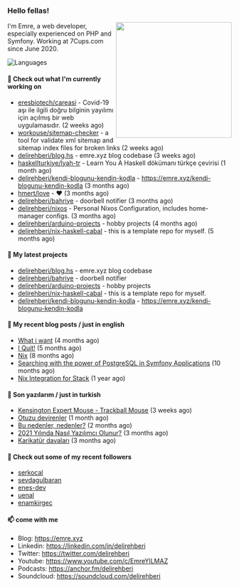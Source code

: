 <h3>Hello fellas!</h3>
 

<img align="right" src="https://media.giphy.com/media/ZE6HYckyroMWwSp11C/giphy-downsized.gif" width="260">

I'm Emre, a web developer, especially experienced on PHP and Symfony. Working at 7Cups.com since June 2020. 

![Languages](https://github-readme-stats.vercel.app/api/top-langs/?username=delirehberi&layout=compact)

#### 👷 Check out what I'm currently working on

- [eresbiotech/careasi](https://github.com/eresbiotech/careasi) - Covid-19 aşı ile ilgili doğru bilginin yayılımı için açılmış bir web uygulamasıdır. (2 weeks ago)
- [workouse/sitemap-checker](https://github.com/workouse/sitemap-checker) - a tool for validate xml sitemap and sitemap index files for broken links (2 weeks ago)
- [delirehberi/blog.hs](https://github.com/delirehberi/blog.hs) - emre.xyz blog codebase  (3 weeks ago)
- [haskellturkiye/lyah-tr](https://github.com/haskellturkiye/lyah-tr) - Learn You A Haskell dökümanı türkçe çevirisi (1 month ago)
- [delirehberi/kendi-blogunu-kendin-kodla](https://github.com/delirehberi/kendi-blogunu-kendin-kodla) - https://emre.xyz/kendi-blogunu-kendin-kodla (3 months ago)
- [hmert/love](https://github.com/hmert/love) - :heart: (3 months ago)
- [delirehberi/bahriye](https://github.com/delirehberi/bahriye) - doorbell notifier (3 months ago)
- [delirehberi/nixos](https://github.com/delirehberi/nixos) - Personal Nixos Configuration, includes home-manager configs. (3 months ago)
- [delirehberi/arduino-projects](https://github.com/delirehberi/arduino-projects) - hobby projects (4 months ago)
- [delirehberi/nix-haskell-cabal](https://github.com/delirehberi/nix-haskell-cabal) - this is a template repo for myself. (5 months ago)

#### 🌱 My latest projects

- [delirehberi/blog.hs](https://github.com/delirehberi/blog.hs) - emre.xyz blog codebase 
- [delirehberi/bahriye](https://github.com/delirehberi/bahriye) - doorbell notifier
- [delirehberi/arduino-projects](https://github.com/delirehberi/arduino-projects) - hobby projects
- [delirehberi/nix-haskell-cabal](https://github.com/delirehberi/nix-haskell-cabal) - this is a template repo for myself.
- [delirehberi/kendi-blogunu-kendin-kodla](https://github.com/delirehberi/kendi-blogunu-kendin-kodla) - https://emre.xyz/kendi-blogunu-kendin-kodla

#### 📜 My recent blog posts / just in english

- [What i want](https://emre.xyz/what-i-want) (4 months ago)
- [I Quit!](https://emre.xyz/i-quit) (5 months ago)
- [Nix](https://emre.xyz/nix) (8 months ago)
- [Searching with the power of PostgreSQL in Symfony Applications](https://emre.xyz/searching-with-the-power-of-postgresql-in-symfony-applications) (10 months ago)
- [Nix Integration for Stack](https://emre.xyz/nix-integration-for-stack) (1 year ago)

#### 📜 Son yazılarım / just in turkish

- [Kensington Expert Mouse - Trackball Mouse](https://emre.xyz/kensington-expert-mouse-trackball-mouse) (3 weeks ago)
- [Otuzu devirenler](https://emre.xyz/otuzu-devirenler) (1 month ago)
- [Bu nedenler, nedenler?](https://emre.xyz/bu-nedenler-nedenler) (2 months ago)
- [2021 Yılında Nasıl Yazılımcı Olunur?](https://emre.xyz/2021-yilinda-nasil-yazilimci-olunur) (3 months ago)
- [Karikatür davaları](https://emre.xyz/karikatur-davalari) (3 months ago)

#### 👯 Check out some of my recent followers

- [serkocal](https://github.com/serkocal)
- [sevdagulbaran](https://github.com/sevdagulbaran)
- [enes-dev](https://github.com/enes-dev)
- [uenal](https://github.com/uenal)
- [enamkirgec](https://github.com/enamkirgec)

#### 📫 come with me

- Blog: https://emre.xyz
- Linkedin: https://linkedin.com/in/delirehberi
- Twitter: https://twitter.com/delirehberi
- Youtube: https://www.youtube.com/c/EmreYILMAZ
- Podcasts: https://anchor.fm/delirehberi
- Soundcloud: https://soundcloud.com/delirehberi


